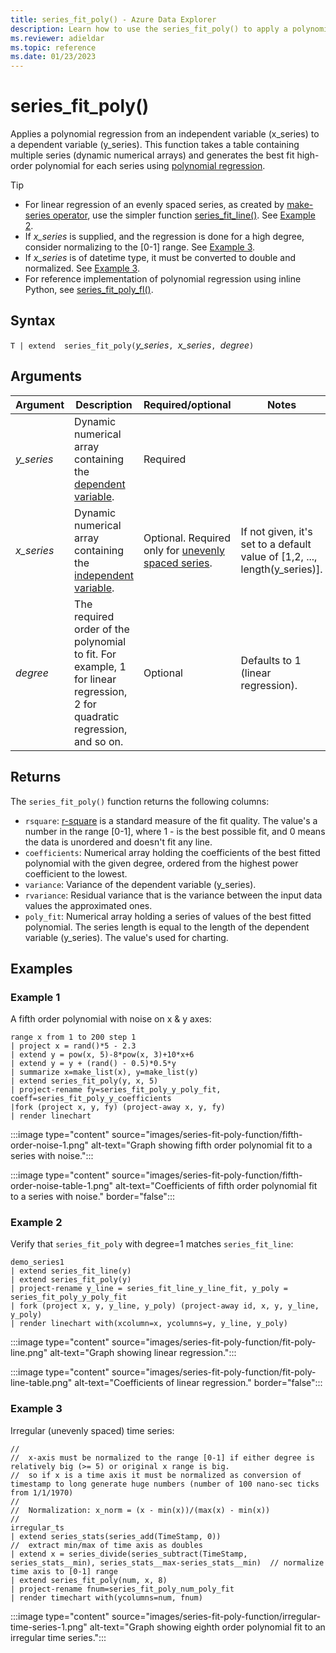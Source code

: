 ```yaml
---
title: series_fit_poly() - Azure Data Explorer
description: Learn how to use the series_fit_poly() to apply a polynomial regression from an independent variable (x_series) to a dependent variable (y_series).
ms.reviewer: adieldar
ms.topic: reference
ms.date: 01/23/2023
---
```

# series_fit_poly()

Applies a polynomial regression from an independent variable (x_series) to a dependent variable (y_series). This function takes a table containing multiple series (dynamic numerical arrays) and generates the best fit high-order polynomial for each series using [polynomial regression](https://en.wikipedia.org/wiki/Polynomial_regression).

> [!TIP]
>
> * For linear regression of an evenly spaced series, as created by [make-series operator](make-seriesoperator.md), use the simpler function [series_fit_line()](series-fit-linefunction.md). See [Example 2](#example-2).
> * If *x_series* is supplied, and the regression is done for a high degree, consider normalizing to the [0-1] range. See [Example 3](#example-3).
> * If *x_series* is of datetime type, it must be converted to double and normalized. See [Example 3](#example-3).
> * For reference implementation of polynomial regression using inline Python, see [series_fit_poly_fl()](../functions-library/series-fit-poly-fl.md).

## Syntax

`T | extend  series_fit_poly(`*y_series*`, `*x_series*`, `*degree*`)`
  
## Arguments

|Argument| Description| Required/optional| Notes|
|---|---|---|---|
| *y_series* | Dynamic numerical array containing the [dependent variable](https://en.wikipedia.org/wiki/Dependent_and_independent_variables). | Required |
| *x_series* | Dynamic numerical array containing the [independent variable](https://en.wikipedia.org/wiki/Dependent_and_independent_variables). | Optional. Required only for [unevenly spaced series](https://en.wikipedia.org/wiki/Unevenly_spaced_time_series). | If not given, it's set to a default value of [1,2, ..., length(y_series)].|
| *degree* | The required order of the polynomial to fit. For example, 1 for linear regression, 2 for quadratic regression, and so on. | Optional | Defaults to 1 (linear regression).|

## Returns

The `series_fit_poly()` function returns the following columns:

* `rsquare`: [r-square](https://en.wikipedia.org/wiki/Coefficient_of_determination) is a standard measure of the fit quality. The value's a number in the range [0-1], where 1 - is the best possible fit, and 0 means the data is unordered and doesn't fit any line.
* `coefficients`:  Numerical array holding the coefficients of the best fitted polynomial with the given degree, ordered from the highest power coefficient to the lowest.
* `variance`: Variance of the dependent variable (y_series).
* `rvariance`: Residual variance that is the variance between the input data values the approximated ones.
* `poly_fit`: Numerical array holding a series of values of the best fitted polynomial. The series length is equal to the length of the dependent variable (y_series). The value's used for charting.

## Examples

### Example 1

A fifth order polynomial with noise on x & y axes:

<!-- csl: https://help.kusto.windows.net/Samples -->
```kusto
range x from 1 to 200 step 1
| project x = rand()*5 - 2.3
| extend y = pow(x, 5)-8*pow(x, 3)+10*x+6
| extend y = y + (rand() - 0.5)*0.5*y
| summarize x=make_list(x), y=make_list(y)
| extend series_fit_poly(y, x, 5)
| project-rename fy=series_fit_poly_y_poly_fit, coeff=series_fit_poly_y_coefficients
|fork (project x, y, fy) (project-away x, y, fy)
| render linechart 
```

:::image type="content" source="images/series-fit-poly-function/fifth-order-noise-1.png" alt-text="Graph showing fifth order polynomial fit to a series with noise.":::

:::image type="content" source="images/series-fit-poly-function/fifth-order-noise-table-1.png" alt-text="Coefficients of fifth order polynomial fit to  a series with noise." border="false":::

### Example 2

Verify that `series_fit_poly` with degree=1 matches `series_fit_line`:

<!-- csl: https://help.kusto.windows.net/Samples -->
```kusto
demo_series1
| extend series_fit_line(y)
| extend series_fit_poly(y)
| project-rename y_line = series_fit_line_y_line_fit, y_poly = series_fit_poly_y_poly_fit
| fork (project x, y, y_line, y_poly) (project-away id, x, y, y_line, y_poly) 
| render linechart with(xcolumn=x, ycolumns=y, y_line, y_poly)
```

:::image type="content" source="images/series-fit-poly-function/fit-poly-line.png" alt-text="Graph showing linear regression.":::

:::image type="content" source="images/series-fit-poly-function/fit-poly-line-table.png" alt-text="Coefficients of linear regression." border="false":::

### Example 3

Irregular (unevenly spaced) time series:

<!-- csl: https://help.kusto.windows.net/Samples -->
```kusto
//
//  x-axis must be normalized to the range [0-1] if either degree is relatively big (>= 5) or original x range is big.
//  so if x is a time axis it must be normalized as conversion of timestamp to long generate huge numbers (number of 100 nano-sec ticks from 1/1/1970)
//
//  Normalization: x_norm = (x - min(x))/(max(x) - min(x))
//
irregular_ts
| extend series_stats(series_add(TimeStamp, 0))                                                                 //  extract min/max of time axis as doubles
| extend x = series_divide(series_subtract(TimeStamp, series_stats__min), series_stats__max-series_stats__min)  // normalize time axis to [0-1] range
| extend series_fit_poly(num, x, 8)
| project-rename fnum=series_fit_poly_num_poly_fit
| render timechart with(ycolumns=num, fnum)
```

:::image type="content" source="images/series-fit-poly-function/irregular-time-series-1.png" alt-text="Graph showing eighth order polynomial fit to an irregular time series.":::
